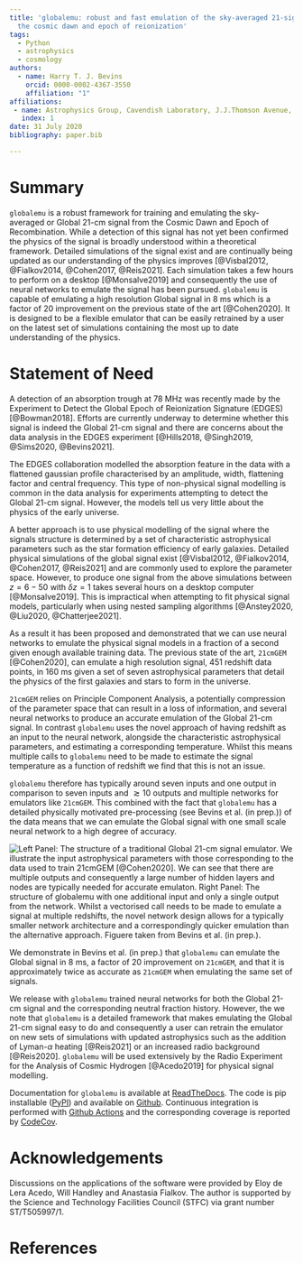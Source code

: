 ```yaml
---
title: 'globalemu: robust and fast emulation of the sky-averaged 21-signal from
  the cosmic dawn and epoch of reionization'
tags:
  - Python
  - astrophysics
  - cosmology
authors:
  - name: Harry T. J. Bevins
    orcid: 0000-0002-4367-3550
    affiliation: "1"
affiliations:
 - name: Astrophysics Group, Cavendish Laboratory, J.J.Thomson Avenue, Cambridge, CB3 0HE, United Kingdom
   index: 1
date: 31 July 2020
bibliography: paper.bib

---
```


# Summary

``globalemu`` is a robust framework for training and emulating the sky-averaged
or Global 21-cm signal from the Cosmic Dawn and Epoch of Recombination. While
a detection of this signal has not yet been confirmed the physics of the signal
is broadly understood within a theoretical framework. Detailed simulations of
the signal exist and are continually being updated as our understanding of the
physics improves [@Visbal2012, @Fialkov2014, @Cohen2017, @Reis2021]. Each
simulation takes a few hours to perform on a desktop [@Monsalve2019] and
consequently the use of neural networks to emulate the signal has been pursued.
``globalemu`` is capable of emulating a high resolution Global signal in 8 ms
which is a factor of 20 improvement on the previous state of the art [@Cohen2020]. It is
designed to be a flexible emulator that can be easily retrained by a user on
the latest set of simulations containing the most up to date understanding
of the physics.

# Statement of Need

A detection of an absorption trough at $78$ MHz was recently made by the
Experiment to Detect the Global Epoch of Reionization Signature (EDGES) [@Bowman2018].
Efforts are currently underway to determine whether this signal is indeed the
Global 21-cm signal and there are concerns about the data analysis in the
EDGES experiment [@Hills2018, @Singh2019, @Sims2020, @Bevins2021].

The EDGES collaboration modelled the absorption feature in the data with a
flattened gaussian profile characterised by an amplitude, width, flattening
factor and central frequency. This type of non-physical signal modelling is
common in the data analysis for experiments attempting to detect the Global
21-cm signal. However, the models tell us very little about the physics of the
early universe.

A better approach is to use physical modelling of the signal where the signals
structure is determined by a set of characteristic astrophysical parameters
such as the star formation efficiency of early galaxies. Detailed physical
simulations of the global signal exist [@Visbal2012, @Fialkov2014, @Cohen2017, @Reis2021]
and are commonly used to explore the parameter space. However, to produce
one signal from the above simulations between $z = 6 - 50$ with $\delta z = 1$
takes several hours on a desktop computer [@Monsalve2019]. This is impractical
when attempting to fit physical signal models, particularly when using
nested sampling algorithms [@Anstey2020, @Liu2020, @Chatterjee2021].

As a result it has been proposed and demonstrated that we can use neural networks
to emulate the physical signal models in a fraction of a second given enough
available training data. The previous state of the art, ``21cmGEM`` [@Cohen2020],
can emulate a high resolution signal, 451 redshift data points, in 160 ms
given a set of seven astrophysical parameters that detail the physics of the
first galaxies and stars to form in the universe.

``21cmGEM`` relies on Principle Component Analysis, a potentially compression of
the parameter space that can result in a loss of information, and several neural networks to
produce an accurate emulation of the Global 21-cm signal. In contrast ``globalemu``
uses the novel approach of having redshift as an input to the neural network,
alongside the characteristic astrophysical parameters, and estimating a
corresponding temperature. Whilst this means multiple calls to ``globalemu``
need to be made to estimate the signal temperature as a function of redshift
we find that this is not an issue.

``globalemu`` therefore has typically around seven inputs and one output in
comparison to seven inputs and $\gtrsim 10$ outputs and multiple networks for
emulators like ``21cmGEM``.
This combined with the fact that ``globalemu`` has a detailed physically motivated
pre-processing (see Bevins et al. (in prep.)) of the data means that we can
emulate the Global signal with one small scale neural network to a high degree of
accuracy.

![**Left Panel:** The structure of a traditional Global 21-cm
signal emulator. We illustrate the input astrophysical parameters with those
corresponding to the data used to train ``21cmGEM`` [@Cohen2020]. We can see that
there are multiple outputs and consequently a large number of hidden layers and
nodes are typically needed for accurate emulaton. **Right Panel:** The structure
of ``globalemu`` with one additional input and only a single output from the
network. Whilst a vectorised call needs to be made to emulate a signal at
multiple redshifts, the novel network design allows for a typically smaller
network architecture and a correspondingly quicker emulation than the
alternative approach. Figuere taken from Bevins et al. (in prep.).](network_design.png)

We demonstrate in Bevins et al. (in prep.) that ``globalemu`` can emulate the
Global signal in 8 ms, a factor of 20 improvement on ``21cmGEM``, and that
it is approximately twice as accurate as ``21cmGEM`` when emulating the same
set of signals.

We release with ``globalemu`` trained neural networks for both the Global 21-cm
signal and the corresponding neutral fraction history. However, the we note that
``globalemu`` is a detailed framework that makes emulating the Global 21-cm signal
easy to do and consequently a user can retrain the emulator on new sets of
simulations with updated astrophysics such as the addition of Lyman-$\alpha$
heating [@Reis2021] or an increased radio background [@Reis2020]. ``globalemu``
will be used extensively by the Radio Experiment for the Analysis of
Cosmic Hydrogen [@Acedo2019] for physical signal modelling.

Documentation for ``globalemu`` is available at [ReadTheDocs](). The code is
pip installable ([PyPI]()) and available on [Github](). Continuous integration
is performed with [Github Actions]() and the corresponding coverage is
reported by [CodeCov]().

# Acknowledgements

Discussions on the applications of the software were provided by Eloy de Lera Acedo,
Will Handley and Anastasia Fialkov. The author is supported by the Science and
Technology Facilities Council (STFC) via grant number ST/T505997/1.

# References
